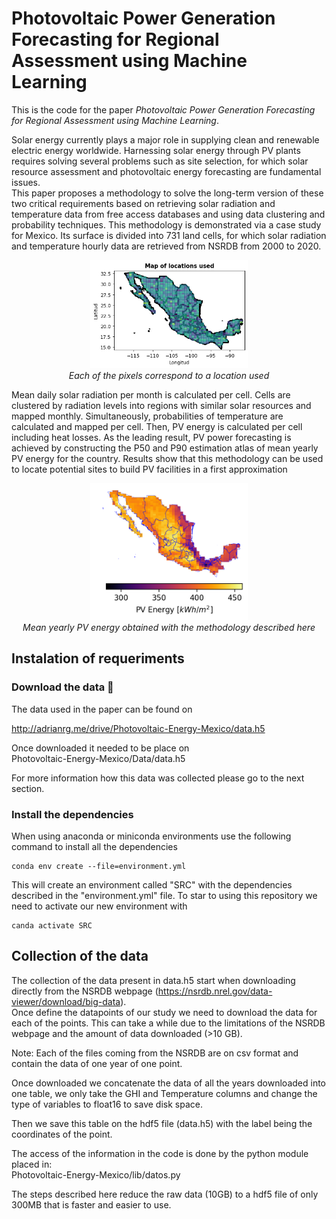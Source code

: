 # Photovoltaic Power Generation Forecasting for Regional Assessment using Machine Learning

This is the code for the paper *Photovoltaic Power Generation Forecasting for Regional Assessment using Machine Learning*. <br>

Solar energy currently plays a major role in supplying clean and renewable electric energy worldwide. Harnessing solar energy through PV plants requires solving several problems such as site selection, for which solar resource assessment and photovoltaic energy forecasting are fundamental issues. <br> This paper proposes a methodology to solve the long-term version of these two critical requirements based on retrieving solar radiation and temperature data from free access databases and using data clustering and probability techniques. This methodology is demonstrated via a case study for Mexico. Its surface is divided into 731 land cells, for which solar radiation and temperature hourly data are retrieved from NSRDB from 2000 to 2020.

<p style="text-align: center; font-style: italic ;">
<img src="fig/grid.png" alt="Locations use" width=50%/><br>
Each of the pixels correspond to a location used 
</p>

Mean daily solar radiation per month is calculated per cell. Cells are clustered by radiation levels into regions with similar solar resources and mapped monthly. Simultaneously, probabilities of temperature are calculated and mapped per cell. Then, PV energy is calculated per cell including heat losses. As the leading result, PV power forecasting is achieved by constructing the P50 and P90 estimation atlas of mean yearly PV energy for the country. Results show that this methodology can be used to locate potential sites to build PV facilities in a first approximation

<p style="text-align: center; font-style: italic ;">
<img src="fig/mean_PV_energy.png" alt="Mean PV Energy" width=50%/><br>
Mean yearly PV energy obtained with the methodology described here
</p>

## Instalation of requeriments

### Download the data 📲
The data used in the paper can be found on

http://adrianrg.me/drive/Photovoltaic-Energy-Mexico/data.h5

Once downloaded it needed to be place on <br>Photovoltaic-Energy-Mexico/Data/data.h5 <br>

For more information how this data was collected please go to the next section.

### Install the dependencies
When using anaconda or miniconda environments use the following command to install all the dependencies

```
conda env create --file=environment.yml

```

This will create an environment called "SRC" with the dependencies described in the  "environment.yml" file.
To star to using this repository we need to activate our new environment with 

```
canda activate SRC
```

## Collection of the data
The collection of the data present in data.h5 start when downloading directly from  the NSRDB webpage (https://nsrdb.nrel.gov/data-viewer/download/big-data). <br> Once define the datapoints of our study we need to download the data for each of the points. This can take a while due to the limitations of the NSRDB webpage and the amount of data downloaded (>10 GB).

Note: Each of the files coming  from the NSRDB are on csv format and contain the data of one year of one point.

Once downloaded we concatenate the data of all the years downloaded into one table, we only take the GHI and Temperature columns and change the type of variables to float16 to save disk space.

Then we save this table on the hdf5 file (data.h5) with  the label being the coordinates of the point.

The access of the information in the code is done by the python module placed in: <br>
Photovoltaic-Energy-Mexico/lib/datos.py

The steps described here reduce the raw data (10GB) to a hdf5 file of only 300MB that is faster and easier to use. 

